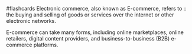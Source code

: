#flashcards
Electronic commerce, also known as E-commerce, refers to :: the buying and selling of goods or services over the internet or other electronic networks.

E-commerce can take many forms, including online marketplaces, online retailers, digital content providers, and business-to-business (B2B) e-commerce platforms. 



